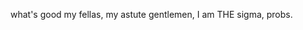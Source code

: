 what's good my fellas, my astute gentlemen, I am THE sigma, probs.
<!---
poobb/poobb is a ✨ special ✨ repository because its `README.md` (this file) appears on your GitHub profile.
You can click the Preview link to take a look at your changes.
--->
